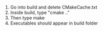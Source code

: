 1) Go into build and delete CMakeCache.txt
2) Inside build, type "cmake .."
3) Then type make
4) Executables should appear in build folder